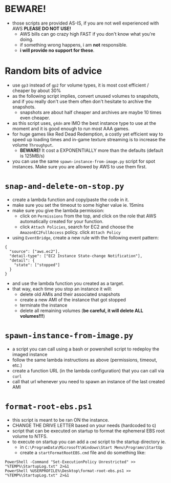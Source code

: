# BEWARE!
- those scripts are provided AS-IS, if you are not well experienced with AWS **PLEASE DO NOT USE!**
  - AWS bills can go crazy high FAST if you don't know what you're doing.
  - if something wrong happens, i am **not** responsible.
  - **i will provide no support for these**.

# Random bits of advice
- use `gp3` instead of `gp2` for volume types, it is most cost efficient / cheaper by about 30%
- as the following script implies, convert unused volumes to snapshots, and if you really don't use them often don't hesitate to archive the snapshots.
  - snapshots are about half cheaper and archives are maybe 10 times even cheaper.
- as this script uses, `g4dn` are IMO the best instance type to use at the moment and it is good enough to run most AAA games.
- for huge games like Red Dead Redemption, a costly yet efficient way to speed up loading times and in-game texture streaming is to increase the volume `Throughput`.
  - **BEWARE!** It cost a EXPONENTIALLY more than the defaults (default is 125MB/s) 
- you can use the same `spawn-instance-from-image.py` script for spot instances. Make sure you are allowed by AWS to use them first.

# `snap-and-delete-on-stop.py`
- create a lambda function and copy/paste the code in it.
- make sure you set the timeout to some higher value ie. 15mins
- make sure you give the lambda permission:
  - click on `Permissions` from the top, and click on the role that AWS automatically created for your function.
  - click `Attach Policies`, search for EC2 and choose the `AmazonEC2FullAccess` policy. click `Attach Policy`
- using `EventBridge`, create a new rule with the following event pattern:

```
{
  "source": ["aws.ec2"],
  "detail-type": ["EC2 Instance State-change Notification"],
  "detail": {
    "state": ["stopped"]
  }
}
```

- and use the lambda function you created as a target.
- that way, each time you stop an instance it will:
  - delete old AMIs and their associated snapshots
  - create a new AMI of the instance that got stopped
  - terminate the instance
  - delete all remaining volumes (**be careful, it will delete ALL volumes!!!**)

# `spawn-instance-from-image.py`
- a script you can call using a bash or powershell script to redeploy the imaged instance
- follow the same lambda instructions as above (permissions, timeout, etc.)
- create a function URL (in the lambda configuration) that you can call via `curl`
- call that url whenever you need to spawn an instance of the last created AMI

# `format-root-ebs.ps1`
- this script is meant to be ran ON the instance.
- CHANGE THE DRIVE LETTER based on your needs (hardcoded to `G`)
- script that can be executed on startup to format the ephemeral EBS root volume to NTFS.
- to execute on startup you can add a `cmd` script to the startup directory ie.
  - in `C:\ProgramData\Microsoft\Windows\Start Menu\Programs\StartUp`
  - create a `startFormatRootEBS.cmd` file and do something like:
```
PowerShell -Command "Set-ExecutionPolicy Unrestricted" >> "%TEMP%\StartupLog.txt" 2>&1
PowerShell %USERPROFILE%\Desktop\format-root-ebs.ps1 >> "%TEMP%\StartupLog.txt" 2>&1
```
